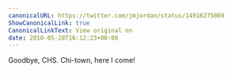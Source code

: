 ```yaml
---
canonicalURL: https://twitter.com/jmjordan/status/14916275069
ShowCanonicalLink: true
CanonicalLinkText: View original on
date: 2010-05-28T16:12:23+00:00
---
```

Goodbye, CHS. Chi-town, here I come!